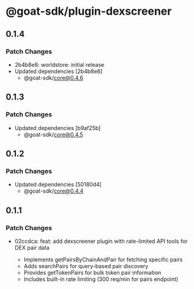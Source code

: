 # @goat-sdk/plugin-dexscreener

## 0.1.4

### Patch Changes

- 2b4b8e8: worldstore: initial release
- Updated dependencies [2b4b8e8]
  - @goat-sdk/core@0.4.6

## 0.1.3

### Patch Changes

- Updated dependencies [b9af25b]
  - @goat-sdk/core@0.4.5

## 0.1.2

### Patch Changes

- Updated dependencies [50180d4]
  - @goat-sdk/core@0.4.4

## 0.1.1

### Patch Changes

- 02ccdca: feat: add dexscreener plugin with rate-limited API tools for DEX pair data

  - Implements getPairsByChainAndPair for fetching specific pairs
  - Adds searchPairs for query-based pair discovery
  - Provides getTokenPairs for bulk token pair information
  - Includes built-in rate limiting (300 req/min for pairs endpoint)
